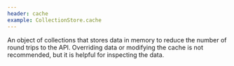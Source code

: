 ```yaml
---
header: cache
example: CollectionStore.cache
---
```


An object of collections that stores data in memory to reduce the number of round trips to the API.  Overriding data or modifying the cache is not recommended, but it is helpful for inspecting the data.

